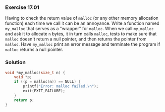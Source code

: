 ### Exercise 17.01

Having to check the return value of `malloc` (or any other memory allocation
function) each time we call it can be an annoyance. Write a function named
`my_malloc` that serves as a "wrapper" for `malloc`. When we call `my_malloc`
and ask it to allocate `n` bytes, it in turn calls `malloc`, tests to make sure
that `malloc` doesn't return a null pointer, and then returns the pointer from
`malloc`. Have `my_malloc` print an error message and terminate the program if
`malloc` returns a null pointer.

### Solution

```c
void *my_malloc(size_t n) {
    void *p;
    if ((p = malloc(n)) == NULL) {
        printf("Error: malloc failed.\n");
        exit(EXIT_FAILURE);
    }
    return p;
}
```

